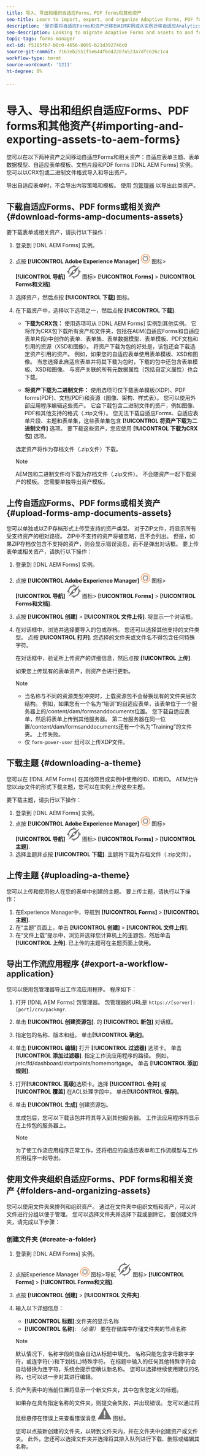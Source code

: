 ```yaml
---
title: 导入、导出和组织自适应Forms、PDF forms和其他资产
seo-title: Learn to import, export, and organize Adaptive Forms, PDF forms, and other assets on an[!DNL AEM Forms] instance
description: '是否要将自适应Forms和资产迁移到AEM实例或从实例迁移自适应Analytics和资产？ 在此处了解如何从 [!DNL AEM Forms] 实例。 '
seo-description: Looking to migrate Adaptive Forms and assets to and from an AEM instances? Learn here how to import and export Adaptive Forms, PDF forms, themes, and other supporting assets from an [!DNL AEM Forms] instance.
topic-tags: forms-manager
exl-id: f5105fb7-b8c0-4656-8095-b21d392746c0
source-git-commit: 7163eb2551f5e644f6d42287a523a7dfc626c1c4
workflow-type: tm+mt
source-wordcount: '1211'
ht-degree: 0%

---
```


# 导入、导出和组织自适应Forms、PDF forms和其他资产{#importing-and-exporting-assets-to-aem-forms}

您可以在以下两种资产之间移动自适应Forms和相关资产：自适应表单主题、表单数据模型、自适应表单模板、文档片段和PDF forms [!DNL AEM Forms] 实例。 您可以以CRX包或二进制文件格式导入和导出资产。

导出自适应表单时，不会导出内容策略和模板。 使用 [包管理器](https://experienceleague.adobe.com/docs/experience-manager-cloud-service/implementing/deploying/overview.html?lang=en#how-rolling-deployments-work) 以导出此类资产。

## 下载自适应Forms、PDF forms或相关资产 {#download-forms-amp-documents-assets}

要下载表单或相关资产，请执行以下操作：

1. 登录到 [!DNL AEM Forms] 实例。
1. 点按 **[!UICONTROL Adobe Experience Manager]** ![adobeexperiencemanager](assets/adobeexperiencemanager.png) 图标> **[!UICONTROL 导航]** ![指南](assets/Smock_Compass_18_N.svg) 图标> **[!UICONTROL Forms]** > **[!UICONTROL Forms和文档]**.
1. 选择资产，然后点按 **[!UICONTROL 下载]** 图标。
1. 在下载资产中，选择以下选项之一，然后点按 **[!UICONTROL 下载]**.

   * **下载为CRX包：** 使用选项可从 [!DNL AEM Forms] 实例到其他实例。 它将作为CRX包下载所有资产和文件夹，包括在AEM(自适应Forms和自适应表单片段)中创作的表单、表单集、表单数据模型、表单模板、PDF文档和引用的资源（XSD和图像）。
将资产下载为包的好处是，该包还会下载选定资产引用的资产。 例如，如果您的自适应表单使用表单模板、XSD和图像。 当您选择此自适应表单并将其下载为包时，下载的包中还包含表单模板、XSD和图像。 与资产关联的所有元数据属性（包括自定义属性）也会下载。

   * **将资产下载为二进制文件：** 使用选项可仅下载表单模板(XDP)、PDF forms(PDF)、文档(PDF)和资源（图像、架构、样式表）。 您可以使用外部应用程序编辑这些资产。 它会下载包含二进制文件的资产，例如图像、PDF和其他支持的格式（.zip文件）。
您无法下载自适应Forms、自适应表单片段、主题和表单集，这些表单集包含 **[!UICONTROL 将资产下载为二进制文件]** 选项。 要下载这些资产，您应使用 **[!UICONTROL 下载为CRX包]** 选项。

   选定资产将作为存档文件（.zip文件）下载。

   >[!NOTE]
   >
   >AEM包和二进制文件均下载为存档文件（.zip文件）。 不会随资产一起下载资产的模板。 您需要单独导出资产模板。

## 上传自适应Forms、PDF forms或相关资产 {#upload-forms-amp-documents-assets}

您可以单独或以ZIP存档形式上传受支持的资产类型。 对于ZIP文件，将显示所有受支持资产的相对路径。 ZIP中不支持的资产将被忽略，且不会列出。 但是，如果ZIP存档仅包含不支持的资产，则会显示错误消息，而不是弹出对话框。
要上传表单或相关资产，请执行以下操作：

1. 登录到 [!DNL AEM Forms] 实例。
1. 点按 **[!UICONTROL Adobe Experience Manager]** ![adobeexperiencemanager](assets/adobeexperiencemanager.png) 图标> **[!UICONTROL 导航]** ![指南](assets/Smock_Compass_18_N.svg) 图标> **[!UICONTROL Forms]** > **[!UICONTROL Forms和文档]**.
1. 点按 **[!UICONTROL 创建]** > **[!UICONTROL 文件上传]**. 将显示一个对话框。
1. 在对话框中，浏览并选择要导入的包或存档。 您还可以选择其他支持的文件类型。 点按 **[!UICONTROL 打开]**. 您选择的文件夹或文件名不得包含任何特殊字符。

   在对话框中，验证所上传资产的详细信息，然后点按 **[!UICONTROL 上传]**.

   如果您上传现有的表单资产，则资产会进行更新。

   >[!NOTE]
   >
   > * 当名称与不同的资源类型冲突时，上载资源包不会替换现有的文件夹层次结构。 例如，如果您有一个名为“培训”的自适应表单，该表单位于一个服务器上的/content/dam/formsanddocuments位置。 您下载自适应表单，然后将表单上传到其他服务器。 第二台服务器在同一位置/content/dam/formsanddocuments还有一个名为“Training”的文件夹。 上传失败。
   > * 仅 `form-power-user` 组可以上传XDP文件。



## 下载主题 {#downloading-a-theme}

您可以在 [!DNL AEM Forms] 在其他项目或实例中使用的ID、ID和ID。 AEM允许您以zip文件的形式下载主题，您可以在实例上传这些主题。

要下载主题，请执行以下操作：

1. 登录到 [!DNL AEM Forms] 实例。
1. 点按 **[!UICONTROL Adobe Experience Manager]** ![adobeexperiencemanager](assets/adobeexperiencemanager.png) 图标> **[!UICONTROL 导航]** ![指南](assets/Smock_Compass_18_N.svg) 图标> **[!UICONTROL Forms]** > **[!UICONTROL 主题]**.
1. 选择主题并点按 **[!UICONTROL 下载]**. 主题将下载为存档文件（.zip文件）。

## 上传主题 {#uploading-a-theme}

您可以上传和使用他人在您的表单中创建的主题。 要上传主题，请执行以下操作：

1. 在Experience Manager中，导航到 **[!UICONTROL Forms]** > **[!UICONTROL 主题]**.
1. 在“主题”页面上，单击 **[!UICONTROL 创建]** > **[!UICONTROL 文件上传]**.
1. 在“文件上载”提示中，浏览并选择您计算机上的主题包，然后单击 **[!UICONTROL 上传]**. 已上传的主题可在主题页面上使用。

<!-- ## Import and export assets in Correspondence Management {#import-and-export-assets-in-correspondence-management}

To share assets, such as data dictionaries, letters, and document fragments, between two different implementations of Correspondence Management, you can create and share .cmp files. A .cmp file can include one or more data dictionaries, letters, document fragments, and forms.

### Export Document Fragments, Letters, and/or Data Dictionaries {#export-document-fragments-letters-and-or-data-dictionaries}

1. In the letters, document fragments, or data dictionary pages, tap and select the assets you want to export to a single package, and then tap Queue For Download. The assets are lined-up for export.
1. As required, repeat the above step to add letters, document fragments, and data dictionaries.
1. Tap **Download**.
1. Correspondence Management displays Download Asset(s) dialog with a list of assets in the export list.

   ![export](assets/export.png)

1. To view the dependencies that are exported, Tap Resolve. Or skip to the next step. Even if you do not tap resolve, the dependencies are still exported.
1. To download the .cmp file, tap **OK**.
1. Correspondence Management downloads a .cmp file to your computer.

   The .cmp file includes the exported assets. You can share the .cmp file with others. Other users can import the .cmp file in a different server to get all the assets in the new server.

### Export all the Correspondence Management assets as a package {#export-all-the-correspondence-management-assets-as-a-package}

Use this option to download all the Correspondence Management assets and related dependencies as a package from an [!DNL AEM Forms] instance.

For example, if Correspondence Management has a letter that uses an image and text, the downloaded package also contains the image and the text related to the letter. All the metadata properties (including custom properties) associated with the asset are also downloaded. Once you have downloaded the package (.cmp), you can [import the package to a different [!DNL AEM Forms] instance](import-export-forms-templates.md#p-upload-forms-documents-assets-p).

To download all the Correspondence Management assets and related dependencies as a package, complete the following steps:

1. Log in to [!DNL AEM Forms] server as a forms user.
1. Tap **Adobe Experience Manager** in the Global Navigation bar.
1. Tap tools ( ![tools](assets/tools.png)) and then tap **Forms**.
1. Tap **Export Correspondence Management Assets**.

   ![publish-cmp-assets-1](assets/publish-cmp-assets-1.png)

   ( ``The Export All Correspondence Management Assets page appears and displays the information about the last time the Export process was attempted and a link to download the last successfully exported package.

   ![export-last-run-details](assets/export-last-run-details.png)

1. Tap **Export** and, in the confirm message, tap **OK**.

   After a batch process is complete, the last run details and the link to download the package are updated. This includes information such as the Administrator login and if the batch run successfully or failed. The assets are exported to a package and the Download Exported Package link appears.

   >[!NOTE]
   >
   >The Export All Assets process cannot be canceled once initiated. Also, while the export all operation is in process, do not create, delete, modify, or publish any assets or initiate Publish All Assets process.a

1. Tap the **Download Exported Package** link to download the package file.

   To add the assets in the package to another instance of Correspondence Management, [import the package to an [!DNL AEM Forms] instance](import-export-forms-templates.md#p-upload-forms-documents-assets-p).

<!-- ### Import Document Fragments, Letters and/or Data Dictionaries into Correspondence Management {#import-document-fragments-letters-and-or-data-dictionaries-into-correspondence-management}

You can import assets that are exported into a .cmp file. A .cmp file can have one or more letters, data dictionaries, document fragments, and dependent assets.

>[!NOTE]
>
>While importing old Correspondence Management assets for migration, log in using an Admin account. For more information on Migrating old Correspondence Management assets, see [Migrate Correspondence Management assets to AEM 6.1 forms](migration-utility.md).

1. On the data dictionary, letters, or document fragments page, tap **Create &gt; File Upload** and select the .cmp file.
1. Correspondence Management displays the Import Assets dialog with the list of assets that are imported. Tap **Import**.

   After importing the assets, the following properties of the assets are updated while the other properties remain the same:

    * Author: Displays the ID of the user that imported the asset to the server
    * Modified: The time when the asset was imported to the server

   >[!NOTE]
   >
   >For you to be able to upload XDPs (as part of the cmp file or otherwise), you need to be a part of forms-power-users group. For access rights, contact the administrator. -->

## 导出工作流应用程序 {#export-a-workflow-application}

您可以使用包管理器导出工作流应用程序。 程序如下：

1. 打开 [!DNL AEM Forms] 包管理器。 包管理器的URL是 `https://[server]:[port]/crx/packmgr`.
1. 单击 **[!UICONTROL 创建资源包]**. 的 **[!UICONTROL 新包]** 对话框。
1. 指定包的名称、版本和组。 单击&#x200B;**[!UICONTROL 确定]**。
1. 单击 **[!UICONTROL 编辑]** 打开 **[!UICONTROL 过滤器]** 选项卡。 单击 **[!UICONTROL 添加过滤器]**. 指定工作流应用程序的路径。 例如， /etc/fd/dashboard/startpoints/homemortgage。 单击 **[!UICONTROL 添加规则]**.

1. 打开&#x200B;**[!UICONTROL 高级]**&#x200B;选项卡。选择 **[!UICONTROL 合并]** 或 **[!UICONTROL 覆盖]** 在ACL处理字段中。 单击&#x200B;**[!UICONTROL 保存]**。
1. 单击 **[!UICONTROL 生成]** 创建资源包。

   生成包后，您可以下载该包并将其导入到其他服务器。 工作流应用程序将显示在上传包的服务器上。

   >[!NOTE]
   >
   >为了使工作流应用程序正常工作，还将相应的自适应表单和工作流模型与工作应用程序一起导出。

## 使用文件夹组织自适应Forms、PDF forms和相关资产  {#folders-and-organizing-assets}

您可以使用文件夹来排列和组织资产。 通过在文件夹中组织文档和资产，可以对文件进行分组以便于管理。 您可以选择文件夹并选择下载或删除它。 要创建文件夹，请完成以下步骤：

### 创建文件夹 {#create-a-folder}

1. 登录到 [!DNL AEM Forms] 实例。
1. 点按Experience Manager ![adobeexperiencemanager](assets/adobeexperiencemanager.png) 图标>导航 ![指南](assets/Smock_Compass_18_N.svg) 图标> **[!UICONTROL Forms]** > **[!UICONTROL Forms和文档]**.
1. 点按 **[!UICONTROL 创建]** > **[!UICONTROL 文件夹]**.
1. 输入以下详细信息：

   * **[!UICONTROL 标题]**:文件夹的显示名称
   * **[!UICONTROL 名称]**: *（必需）* 要在存储库中存储文件夹的节点名称

   >[!NOTE]
   >
   >默认情况下，名称字段的值会自动从标题中填充。 名称只能包含字母数字字符，或连字符(-)和下划线(_)特殊字符。 在标题中输入的任何其他特殊字符会自动替换为连字符，系统会提示您确认新名称。 您可以选择继续使用建议的名称，也可以进一步对其进行编辑。

1. 资产列表中的当前位置将显示一个新文件夹，其中包含您定义的标题。

   如果存在具有指定名称的文件夹，则提交会失败，并出现错误。 您可以通过将鼠标悬停在错误上来查看错误消息 ![aem6forms_error_alert](assets/Smock_Alert_18_N.svg) 图标。

   您可以点按新创建的文件夹，以转到文件夹内，并在文件夹中创建资产或文件夹。 此外，您还可以选择文件夹并选择将其排入队列进行下载、删除或编辑其名称。


<!-- ### Create copies of one or more assets or letters {#create-copies-of-one-or-more-assets-or-letters}

You can use an existing assets to quickly create an asset with similar properties, content, and inherited assets.

Complete the following steps to create copies of assets and letters:

1. On the relevant assets page, select one or more assets. The UI displays the Copy icon.
1. Tap **[!UICONTROL Copy]**. The UI displays the **[!UICONTROL Paste]** icon. You can also choose to go/navigate inside a folder before you paste. Different folders can contain assets with same names. For more information on folders, see [Folders and organizing assets](#folders-and-organizing-assets).
1. Tap **[!UICONTROL Paste]**. The **[!UICONTROL Paste]** dialog appears. The system auto generates names and titles to the new copies of assets/letters, but you can edit the titles and names of the assets/letters.

   If you are copying and pasting the assets/letters at the same place, a suffix "-CopyXX" gets added to the existing name of the asset/letter. If no title existed for the copied asset/letter, the auto generated title field remains blank.

1. If required, edit the Title and Name with which you want to save the copy of the asset/letter.
1. Tap **[!UICONTROL Paste]**. New copies of the copied assets are created.

## Search {#search-forms}

You ca use the top bar **[A]** to search your content. When you search for assets, a side panel is displayed. You can also tap ![assets-browser-content-only](assets/assets-browser-content-only.png) &gt; Filter **[B]** to invoke the side panel. Using the various filters in the side panel, you can narrow down your search. The side panel also allows you to save your searches.

![search_topbar](assets/search_topbar.png)

**A.** Search **B.** Filter

![Side panel - Filters](assets/search_sidepanel.png)

Side panel - Filters

On the side panel, you can use the following to narrow down your search results:

* Search Directory
* Tags
* Search Criteria; for example, Modified Dates, Publish Status, LiveCopy Status.

The side panel also allows you to save your search settings with names of your choice.

For more information and instructions on using search, filters, saved search, and side panel, see [Search](https://experienceleague.adobe.com/docs/experience-manager-cloud-service/operations/indexing.html). -->
